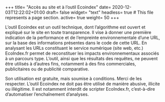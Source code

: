 +++
title= "Accès au site et à l’outil Ecoindex"
date= 2020-12-03T12:22:02+01:00
draft= false
widget= "text"
headless= true  # This file represents a page section.
active= true
weight= 50
+++

L’outil Ecoindex est un outil technique, dont l’algorithme est ouvert et expliqué sur le site en toute transparence. Il
vise à donner une première indication de la performance et de l’empreinte environnementale d’une URL, sur la base des
informations présentes dans le code de cette URL. En analysant les URLs constituant le service numérique (site web,
etc.) EcoIndex.fr permet de reconstituer les impacts environnementaux associés à un parcours type. L’outil, ainsi que
les résultats des requêtes, ne peuvent être utilisés à d’autres fins, notamment à des fins commerciales, publicitaires
ou de publicité comparative.

Son utilisation est gratuite, mais soumise à conditions. Merci de les respecter. L’outil Ecoindex ne doit pas être
utilisé de manière abusive, illicite ou illégitime. Il est notamment interdit de scripter EcoIndex.fr, c’est-à-dire
d’automatiser l’enchaînement d’analyses.

